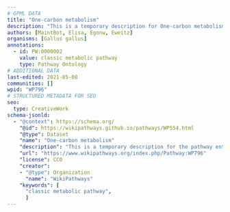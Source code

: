 ```yaml
---
# GPML DATA
title: "One-carbon metabolism"
description: "This is a temporary description for One-carbon metabolism"
authors: [MaintBot, Elisa, Egonw, Eweitz]
organisms: [Gallus gallus]
annotations:
  - id: PW:0000002
    value: classic metabolic pathway
    type: Pathway Ontology
# ADDITIONAL DATA
last-edited: 2021-05-08
communities: []
wpid: "WP796"
# STRUCTURED METADATA FOR SEO
seo:
  type: CreativeWork
schema-jsonld:
  - "@context": https://schema.org/
    "@id": https://wikipathways.github.io/pathways/WP554.html
    "@type": Dataset
    "name": "One-carbon metabolism"
    "description": "This is a temporary description for the pathway entitled: One-carbon metabolism"
    "url": "https://www.wikipathways.org/index.php/Pathway:WP796"
    "license": CC0
    "creator":
    - "@type": Organization
      "name": "WikiPathways"
    "keywords": [
      "classic metabolic pathway",
      ]
---
```

